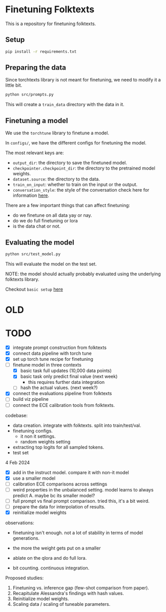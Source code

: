 # Finetuning Folktexts 

This is a repository for finetuning folktexts. 

## Setup 

```bash
pip install -r requirements.txt
```

## Preparing the data 

Since torchtexts library is not meant for finetuning, we need to modify it a little bit. 

```bash
python src/prompts.py
```

This will create a `train_data` directory with the data in it. 


## Finetuning a model

We use the `torchtune` library to finetune a model. 

In `configs/`, we have the different configs for finetuning the model. 

The most relevant keys are: 

- `output_dir`: the directory to save the finetuned model. 
- `checkpointer.checkpoint_dir`: the directory to the pretrained model weights. 
- `dataset.source`: the directory to the data. 
- `train_on_input`: whether to train on the input or the output. 
- `conversation_style`: the style of the conversation check here for information [here](https://pytorch.org/torchtune/0.3/basics/chat_datasets.html).

There are a few important things that can affect finetuning:

- do we finetune on all data yay or nay. 
- do we do full finetuning or lora
- is the data chat or not. 

## Evaluating the model

```bash
python src/test_model.py
```

This will evaluate the model on the test set. 

NOTE: the model should actually probably evaluated using the underlying folktexts library.

Checkout `basic setup` [here](https://github.com/socialfoundations/folktexts/tree/main)




# OLD



# TODO

- [x] integrate prompt construction from folktexts 
- [x] connect data pipeline with torch tune 
- [x] set up torch tune recipe for finetuning 
- [ ] finetune model in three contexts
     - [x] basic task full updates (10,000 data points)
     - [x] basic task only predict final value (next week)
          - this requires further data integration 
     - [ ] hash the actual values. (next week?)
- [x] connect the evaluations pipeline from folktexts 
- [ ] build viz pipeline 
- [ ] connect the ECE calibration tools from folktexts.

codebase:
- data creation. integrate with folktexts. split into train/test/val. 
- finetuning configs. 
   - it non it settings. 
   - random weights setting 
- extracting top logits for all sampled tokens. 
- test set 

4 Feb 2024
- [x] add in the instruct model. compare it with non-it model
- [x] use a smaller model 
- [ ] calibration ECE comparisons across settings
- [ ] weird properties in the unbalanced setting. model learns to always predict A. maybe bc its smaller model?
- [ ] full prompt vs final prompt comparison. tried this, it's a bit weird. 
- [ ] prepare the data for interpolation of results. 
- [x] reinitialize model weights 

observations:
- finetuning isn't enough. not a lot of stability in terms of model generations. 

- the more the weight gets put on a smaller 
- ablate on the qlora and do full lora.
- bit counting. continuous integration. 


Proposed studies:
1. Finetuning vs. inference gap (few-shot comparison from paper).
2. Recapitulate Alessandra's findings with hash values. 
3. Reinitialize model weights. 
4. Scaling data / scaling of tuneable parameters. 